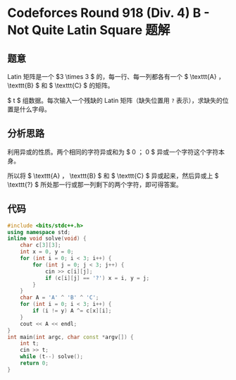 # Codeforces Round 918 (Div. 4) B - Not Quite Latin Square 题解

## 题意

Latin 矩阵是一个 $3 \times 3 $ 的，每一行、每一列都各有一个 $ \texttt{A} $，$ \texttt{B} $ 和 $ \texttt{C} $ 的矩阵。

$ t $ 组数据。每次输入一个残缺的 Latin 矩阵（缺失位置用 $\texttt{?}$ 表示），求缺失的位置是什么字母。

## 分析思路

利用异或的性质。两个相同的字符异或和为 $ 0 $；$ 0 $ 异或一个字符这个字符本身。

所以将 $ \texttt{A} $，$ \texttt{B} $ 和 $ \texttt{C} $ 异或起来，然后异或上 $ \texttt{?} $ 所处那一行或那一列剩下的两个字符，即可得答案。

## 代码

```cpp
#include <bits/stdc++.h>
using namespace std;
inline void solve(void) {
    char c[3][3];
    int x = 0, y = 0;
    for (int i = 0; i < 3; i++) {
        for (int j = 0; j < 3; j++) {
            cin >> c[i][j];
            if (c[i][j] == '?') x = i, y = j;
        }
    }
    char A = 'A' ^ 'B' ^ 'C';
    for (int i = 0; i < 3; i++) {
        if (i != y) A ^= c[x][i];
    }
    cout << A << endl;
}
int main(int argc, char const *argv[]) {
    int t;
    cin >> t;
    while (t--) solve();
    return 0;
}

```
